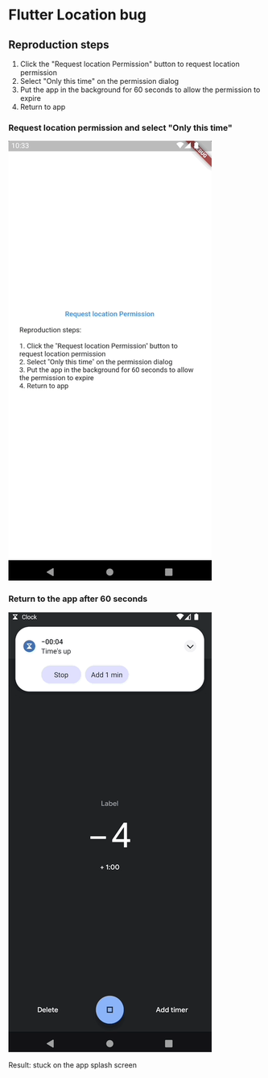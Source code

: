 # Flutter Location bug

## Reproduction steps

1. Click the "Request location Permission" button to request location permission
2. Select "Only this time" on the permission dialog
3. Put the app in the background for 60 seconds to allow the permission to expire
4. Return to app


### Request location permission and select "Only this time"
![request permission animation](./request_permission.gif)

### Return to the app after 60 seconds
![return to app](./return_to_app.gif)

Result: stuck on the app splash screen